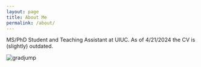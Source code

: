 ```yaml
---
layout: page
title: About Me
permalink: /about/
---
```


MS/PhD Student and Teaching Assistant at UIUC. As of 4/21/2024 the CV is (slightly) outdated.

![gradjump](/assets/gradjump.jpg)
